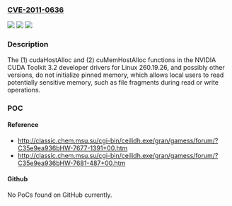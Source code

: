 ### [CVE-2011-0636](https://cve.mitre.org/cgi-bin/cvename.cgi?name=CVE-2011-0636)
![](https://img.shields.io/static/v1?label=Product&message=n%2Fa&color=blue)
![](https://img.shields.io/static/v1?label=Version&message=n%2Fa&color=blue)
![](https://img.shields.io/static/v1?label=Vulnerability&message=n%2Fa&color=brighgreen)

### Description

The (1) cudaHostAlloc and (2) cuMemHostAlloc functions in the NVIDIA CUDA Toolkit 3.2 developer drivers for Linux 260.19.26, and possibly other versions, do not initialize pinned memory, which allows local users to read potentially sensitive memory, such as file fragments during read or write operations.

### POC

#### Reference
- http://classic.chem.msu.su/cgi-bin/ceilidh.exe/gran/gamess/forum/?C35e9ea936bHW-7677-1391+00.htm
- http://classic.chem.msu.su/cgi-bin/ceilidh.exe/gran/gamess/forum/?C35e9ea936bHW-7681-487+00.htm

#### Github
No PoCs found on GitHub currently.

